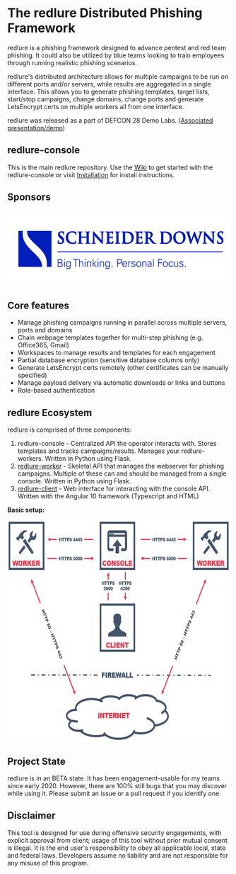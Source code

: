 # The redlure Distributed Phishing Framework
redlure is a phishing framework designed to advance pentest and red team phishing. It could also be utilized by blue teams looking to train employees through running realistic phishing scenarios. 

redlure's distributed architecture allows for multiple campaigns to be run on different ports and/or servers, while results are aggregated in a single interface. This allows you to generate phishing templates, target lists, start/stop campaigns, change domains, change ports and generate LetsEncrypt certs on multiple workers all from one interface. 

redlure was released as a part of DEFCON 28 Demo Labs. ([Associated presentation/demo](https://www.youtube.com/watch?v=ZtCMnKHZJUM))
## redlure-console
This is the main redlure repository. Use the [Wiki](https://github.com/redlure/redlure-console/wiki) to get started with the redlure-console or visit [Installation](https://github.com/redlure/redlure-console/wiki/Installation) for install instructions.

## Sponsors
<a href="https://schneiderdowns.com">
    <img src="assets/sd-logo.jpg" height="170px">
</a>

## Core features
* Manage phishing campaigns running in parallel across multiple servers, ports and domains
* Chain webpage templates together for multi-step phishing (e.g. Office365, Gmail)
* Workspaces to manage results and templates for each engagement
* Partial database encryption (sensitive database columns only)
* Generate LetsEncrypt certs remotely (other certificates can be manually specified)
* Manage payload delivery via automatic downloads or links and buttons
* Role-based authentication

## redlure Ecosystem
redlure is comprised of three components:
1. redlure-console - Centralized API the operator interacts with. Stores templates and tracks campaigns/results. Manages your redlure-workers. Written in Python using Flask.
2. [redlure-worker](https://github.com/redlure/redlure-worker) - Skeletal API that manages the webserver for phishing campaigns. Multiple of these can and should be managed from a single console. Written in Python using Flask.
3. [redlure-client](https://github.com/redlure/redlure-client) - Web interface for interacting with the console API. Written with the Angular 10 framework (Typescript and HTML)

**Basic setup:**
<p align="center">
    <img src="assets/diagram-v2.PNG" height="500px">
</p>

## Project State
redlure is in an BETA state. It has been engagement-usable for my teams since early 2020. However, there are 100% still bugs that you may discover while using it. Please submit an issue or a pull request if you identify one.


## Disclaimer
This tool is designed for use during offensive security engagements, with explicit approval from client; usage of this tool without prior mutual consent is illegal. It is the end user's responsibility to obey all applicable local, state and federal laws. Developers assume no liability and are not responsible for any misuse of this program.



